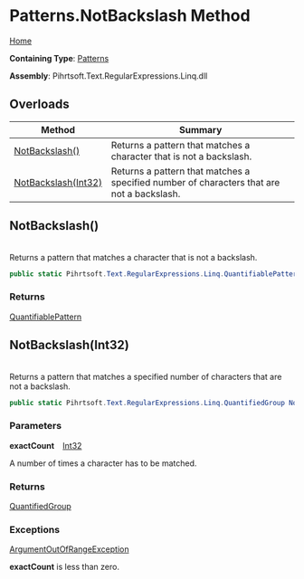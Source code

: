 # Patterns\.NotBackslash Method

[Home](../../../../../../README.md)

**Containing Type**: [Patterns](../README.md)

**Assembly**: Pihrtsoft\.Text\.RegularExpressions\.Linq\.dll

## Overloads

| Method | Summary |
| ------ | ------- |
| [NotBackslash()](#Pihrtsoft_Text_RegularExpressions_Linq_Patterns_NotBackslash) | Returns a pattern that matches a character that is not a backslash\. |
| [NotBackslash(Int32)](#Pihrtsoft_Text_RegularExpressions_Linq_Patterns_NotBackslash_System_Int32_) | Returns a pattern that matches a specified number of characters that are not a backslash\. |

## NotBackslash\(\) <a name="Pihrtsoft_Text_RegularExpressions_Linq_Patterns_NotBackslash"></a>

\
Returns a pattern that matches a character that is not a backslash\.

```csharp
public static Pihrtsoft.Text.RegularExpressions.Linq.QuantifiablePattern NotBackslash()
```

### Returns

[QuantifiablePattern](../../QuantifiablePattern/README.md)

## NotBackslash\(Int32\) <a name="Pihrtsoft_Text_RegularExpressions_Linq_Patterns_NotBackslash_System_Int32_"></a>

\
Returns a pattern that matches a specified number of characters that are not a backslash\.

```csharp
public static Pihrtsoft.Text.RegularExpressions.Linq.QuantifiedGroup NotBackslash(int exactCount)
```

### Parameters

**exactCount** &ensp; [Int32](https://docs.microsoft.com/en-us/dotnet/api/system.int32)

A number of times a character has to be matched\.

### Returns

[QuantifiedGroup](../../QuantifiedGroup/README.md)

### Exceptions

[ArgumentOutOfRangeException](https://docs.microsoft.com/en-us/dotnet/api/system.argumentoutofrangeexception)

**exactCount** is less than zero\.

